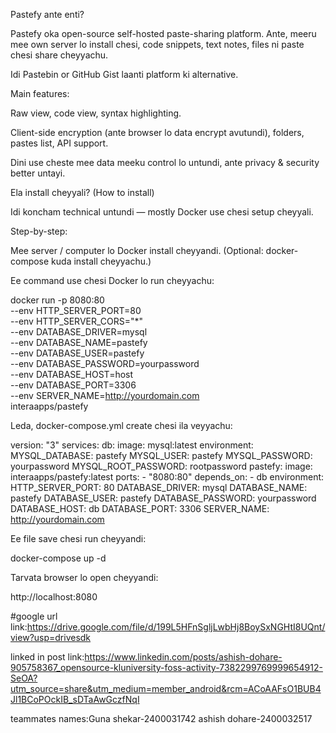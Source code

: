 Pastefy
ante enti? 

Pastefy oka open-source self-hosted paste-sharing platform. Ante, meeru mee own server lo install chesi, code snippets, text notes, files ni paste chesi share cheyyachu.

Idi Pastebin or GitHub Gist laanti platform ki alternative.

Main features:

Raw view, code view, syntax highlighting.

Client-side encryption (ante browser lo data encrypt avutundi), folders, pastes list, API support.

Dini use cheste mee data meeku control lo untundi, ante privacy & security better untayi.

Ela install cheyyali? (How to install)

Idi koncham technical untundi — mostly Docker use chesi setup cheyyali.

Step-by-step:

Mee server / computer lo Docker install cheyyandi. (Optional: docker-compose kuda install cheyyachu.)

Ee command use chesi Docker lo run cheyyachu:

docker run -p 8080:80 \
  --env HTTP_SERVER_PORT=80 \
  --env HTTP_SERVER_CORS="*" \
  --env DATABASE_DRIVER=mysql \
  --env DATABASE_NAME=pastefy \
  --env DATABASE_USER=pastefy \
  --env DATABASE_PASSWORD=yourpassword \
  --env DATABASE_HOST=host \
  --env DATABASE_PORT=3306 \
  --env SERVER_NAME=http://yourdomain.com \
  interaapps/pastefy


Leda, docker-compose.yml create chesi ila veyyachu:

version: "3"
services:
  db:
    image: mysql:latest
    environment:
      MYSQL_DATABASE: pastefy
      MYSQL_USER: pastefy
      MYSQL_PASSWORD: yourpassword
      MYSQL_ROOT_PASSWORD: rootpassword
  pastefy:
    image: interaapps/pastefy:latest
    ports:
      - "8080:80"
    depends_on:
      - db
    environment:
      HTTP_SERVER_PORT: 80
      DATABASE_DRIVER: mysql
      DATABASE_NAME: pastefy
      DATABASE_USER: pastefy
      DATABASE_PASSWORD: yourpassword
      DATABASE_HOST: db
      DATABASE_PORT: 3306
      SERVER_NAME: http://yourdomain.com


Ee file save chesi run cheyyandi:

docker-compose up -d


Tarvata browser lo open cheyyandi:

http://localhost:8080


#google url link:https://drive.google.com/file/d/199L5HFnSgljLwbHj8BoySxNGHtI8UQnt/view?usp=drivesdk

linked in post link:https://www.linkedin.com/posts/ashish-dohare-905758367_opensource-kluniversity-foss-activity-7382299769999654912-SeOA?utm_source=share&utm_medium=member_android&rcm=ACoAAFsO1BUB4Jl1BCoPOckIB_sDTaAwGczfNqI

teammates names:Guna shekar-2400031742
                ashish dohare-2400032517